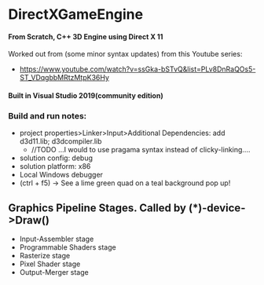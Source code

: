 # DirectXGameEngine
#### From Scratch, C++ 3D Engine using Direct X 11

Worked out from (some minor syntax updates) from this Youtube series: 
- https://www.youtube.com/watch?v=ssGka-bSTvQ&list=PLv8DnRaQOs5-ST_VDqgbbMRtzMtpK36Hy

#### Built in Visual Studio 2019(community edition)

###  Build and run notes: 
- project properties>Linker>Input>Additional Dependencies: add d3d11.lib; d3dcompiler.lib
    - //TODO ...I would to use pragama syntax instead of clicky-linking....
- solution config: debug
- solution platform: x86
- Local Windows debugger
- (ctrl + f5) -> See a lime green quad on a teal background pop up!


## Graphics Pipeline Stages. Called by (*)-device->Draw()
- Input-Assembler stage
- Programmable Shaders stage
- Rasterize stage
- Pixel Shader stage
- Output-Merger stage

